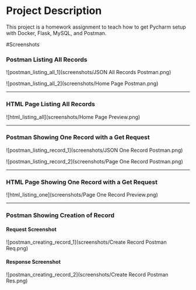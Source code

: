 # Project Description
This project is a homework assignment to teach how to get Pycharm setup with Docker, Flask, MySQL, and Postman.

#Screenshots
### Postman Listing All Records
![postman_listing_all_1](screenshots/JSON All Records Postman.png)

![postman_listing_all_2](screenshots/Home Page Postman.png)

<hr>

### HTML Page Listing All Records
![html_listing_all](screenshots/Home Page Preview.png)

<hr>

### Postman Showing One Record with a Get Request
![postman_listing_record_1](screenshots/JSON One Record Postman.png)

![postman_listing_record_2](screenshots/Page One Record Postman.png)

<hr>

### HTML Page Showing One Record with a Get Request
![html_listing_one](screenshots/Page One Record Preview.png)

<hr>

### Postman Showing Creation of Record
#### Request Screenshot
![postman_creating_record_1](screenshots/Create Record Postman Req.png)

#### Response Screenshot
![postman_creating_record_2](screenshots/Create Record Postman Res.png)

